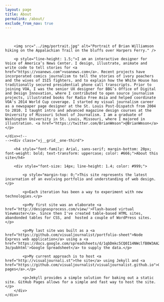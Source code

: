 ```yaml
---
layout: page
title: About
permalink: /about/
exclude_from_nav: true
---
```


<div class="vj__grid__full" style="margin-top: 45px;">
	<div class="vj__grid__two-thirds wide-right vj__rule ">

		<img src="../img/portrait.jpg" alt="Portrait of Brian Williamson hiking on the Appalachian Trail on the bluffs over Harpers Ferry." />

		<p style="line-height: 1.5;">I am an interactive designer for Voice of America’s News Center. I design, illustrate, animate and write code to tell stories for <a href="https://voanews.com">voanews.com</a>. Recent projects have incorporated comics journalism to tell the stories of ivory poachers and the wives of ISIS fighters, and to explain how the White House has traditionally secured presidential phone call transcripts. Prior to joining VOA, I was the senior UX designer for BBG’s Office of Digital and Design Innovation, where I contributed to open source journalism projects, illustrated books for Radio Free Asia and helped coordinate VOA's 2014 World Cup coverage. I started my visual journalism career as a newspaper page designer at the St. Louis Post-Dispatch from 2004 to 2010. I taught intro and advanced magazine design courses at the University of Missouri School of Journalism. I am a graduate of Washington University in St. Louis, Missouri, where I majored in illustration. <a href="https://twitter.com/BrianWmson">@BrianWmson</a></p>

	</div><!--
	--><div class="vj__grid__one-third">

		<h4 style="font-family: Arial, sans-serif; margin-bottom: 20px; font-weight: bold; text-transform: uppercase; color: #666;">About this site</h4>

		<div style="font-size: 14px; line-height: 1.4; color: #999;">

			<p style="margin-top: 0;">This site represents the latest incarnation of an evolving portfolio and understanding of web design.</p>

			<p>Each iteration has been a way to experiment with new technologies.</p>

			<p>My first site was an elaborate <a href='http://designasprocess.com/view/'>Flash-based virtual Viewmaster</a>. Since then I've created table-based HTML sites, abandonded tables for CSS, and  hosted a couple of WordPress sites.</p>

			<p>My last site was built as a <a href="https://github.com/visualjournalist/portfolio-sheet">Node Express web application</a> using a <a href='https://docs.google.com/spreadsheets/d/1qbDmkc5CQ0I14NWclfB0W3AA2EbLObX3ZKXJ8dVc-3o/pubhtml'>Google Spreadsheet</a> to supply the data.</p>

			<p>My current approach is to host <a href="http://visualjournali.st">the site</a> using Jekyll and <a href="https://github.com/visualjournalist/visualjournalist.github.io">GitHub pages</a>.</p>

			<p>Jekyll provides a simple solution for baking out a static site. GitHub Pages allows for a simple and fast way to host the site.</p>
		</div>
	</div>
</div>

